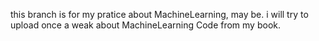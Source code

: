 this branch is for my pratice about MachineLearning, may be.
i will try to upload once a weak about MachineLearning Code from my book.
